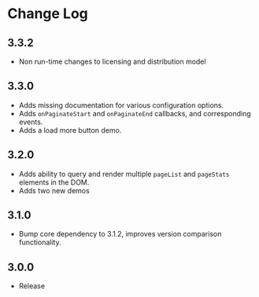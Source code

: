 Change Log
==========

## 3.3.2
- Non run-time changes to licensing and distribution model

## 3.3.0
- Adds missing documentation for various configuration options.
- Adds `onPaginateStart` and `onPaginateEnd` callbacks, and corresponding events.
- Adds a load more button demo.

## 3.2.0

- Adds ability to query and render multiple `pageList` and `pageStats` elements in the DOM.
- Adds two new demos

## 3.1.0

- Bump core dependency to 3.1.2, improves version comparison functionality.

## 3.0.0

- Release
